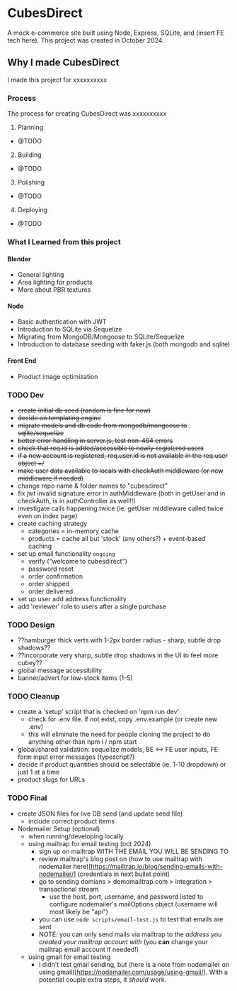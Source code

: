 # CubesDirect
A mock e-commerce site built using Node, Express, SQLite, and (insert FE tech here). This project was created in October 2024.

## Why I made CubesDirect
I made this project for xxxxxxxxxx

### Process
The process for creating CubesDirect was xxxxxxxxxx
1. Planning
  - @TODO
2. Building
  - @TODO
3. Polishing
  - @TODO
4. Deploying
  - @TODO

### What I Learned from this project

#### Blender
- General lighting
- Area lighting for products
- More about PBR textures

#### Node
- Basic authentication with JWT
- Introduction to SQLite via Sequelize
- Migrating from MongoDB/Mongoose to SQLite/Sequelize
- Introduction to database seeding with faker.js (both mongodb and sqlite)

#### Front End
- Product image optimization

### TODO Dev
- ~~create initial db seed (random is fine for now)~~
- ~~decide on templating engine~~
- ~~migrate models and db code from mongodb/mongoose to sqlite/sequelize~~
- ~~better error handling in server.js, test non-404 errors~~
- ~~check that req.id is added/accessible to newly-registered users~~
- ~~if a new account is registered, req.user.id is not available in the req.user object =/~~
- ~~make user data available to locals with checkAuth middleware (or new middleware if needed)~~
- change repo name & folder names to "cubesdirect"
- fix jwt invalid signature error in authMiddleware (both in getUser and in checkAuth, is in authController as well!!)
- investigate calls happening twice (ie. getUser middleware called twice even on index page)
- create caching strategy
  - categories = in-memory cache
  - products = cache all but 'stock' (any others?) + event-based caching
- set up email functionality `ongoing`
  - verify ("welcome to cubesdirect")
  - password reset
  - order confirmation
  - order shipped
  - order delivered
- set up user add address functionality
- add 'reviewer' role to users after a single purchase

### TODO Design
- ??hamburger thick verts with 1-2px border radius - sharp, subtle drop shadows??
- ??incorporate very sharp, subtle drop shadows in the UI to feel more cubey??
- global message accessibility
- banner/advert for low-stock items (1-5)

### TODO Cleanup
- create a 'setup' script that is checked on 'npm run dev'
  - check for .env file. if not exist, copy .env.example (or create new .env)
  - this will eliminate the need for people cloning the project to do anything other than npm i / npm start
- global/shared validation: sequelize models, BE <-> FE user inputs, FE form input error messages  (typescript?)
- decide if product quantities should be selectable (ie. 1-10 dropdown) or just 1 at a time
- product slugs for URLs

### TODO Final
- create JSON files for live DB seed (and update seed file)
  - include correct product items
- Nodemailer Setup (optional)
  - when running/developing locally
  - using mailtrap for email testing (oct 2024)
    - sign up on mailtrap WITH THE EMAIL YOU WILL BE SENDING TO
    - review mailtrap's blog post on (how to use mailtrap with nodemailer here)[https://mailtrap.io/blog/sending-emails-with-nodemailer/] (credentials in next bullet point)
    - go to sending domians > demomailtrap.com > integration > transactional stream
      - use the host, port, username, and password listed to configure nodemailer's mailOptions object (username will most likely be "api")
    - you can use `node scripts/email-test.js` to test that emails are sent
    - NOTE: you can only send mails via mailtrap to the *address you created your mailtrap account with* (you **can** change your mailtrap email account if needed!)
  - using gmail for email testing
    - i didn't test gmail sending, but (here is a note from nodemailer on using gmail)[https://nodemailer.com/usage/using-gmail/]. With a potential couple extra steps, it *should* work.
